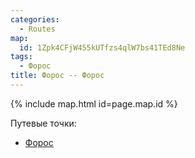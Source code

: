```yaml
---
categories:
  - Routes
map:
  id: 1Zpk4CFjW455kUTfzs4qlW7bs41TEd8Ne
tags:
  - Форос
title: Форос -- Форос
---
```


{% include map.html id=page.map.id %}

Путевые точки:

- [Форос](toponyms/форос.md)
